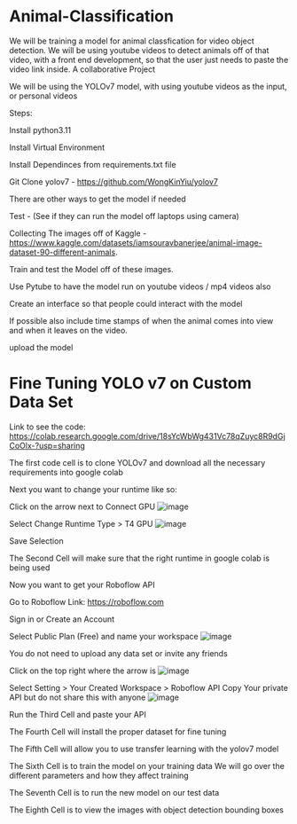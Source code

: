 # Animal-Classification
We will be training a model for animal classfication for video object detection. We will be using youtube videos to detect animals off of that video, with a front end development, so that the user just needs to paste the video link inside. A collaborative Project

We will be using the YOLOv7 model, with using youtube videos as the input, or personal videos

Steps:

Install python3.11

Install Virtual Environment

Install Dependinces from requirements.txt file

Git Clone yolov7 - https://github.com/WongKinYiu/yolov7 

There are other ways to get the model if needed

Test - (See if they can run the model off laptops using camera)

Collecting The images off of Kaggle - https://www.kaggle.com/datasets/iamsouravbanerjee/animal-image-dataset-90-different-animals.

Train and test the Model off of these images.

Use Pytube to have the model run on youtube videos / mp4 videos also

Create an interface so that people could interact with the model

  If possible also include time stamps of when the animal comes into view and when it leaves on the video.

upload the model

# Fine Tuning YOLO v7 on Custom Data Set
Link to see the code: https://colab.research.google.com/drive/18sYcWbWg431Vc78qZuyc8R9dGjCoOlx-?usp=sharing

The first code cell is to clone YOLOv7 and download all the necessary requirements into google colab

Next you want to change your runtime like so:

  Click on the arrow next to Connect GPU
  ![image](https://github.com/Subre-Moktar/Animal-Classification/assets/106625128/30661786-49b0-40d1-bf6e-e7ecd3621e79)

  Select Change Runtime Type > T4 GPU
  ![image](https://github.com/Subre-Moktar/Animal-Classification/assets/106625128/aff6fd04-f3b4-43d3-8c96-187945d63c8a)

  Save Selection

The Second Cell will make sure that the right runtime in google colab is being used

Now you want to get your Roboflow API

  Go to Roboflow Link:
  https://roboflow.com

  Sign in or Create an Account

  Select Public Plan (Free) and name your workspace
  ![image](https://github.com/Subre-Moktar/Animal-Classification/assets/106625128/1c71f361-a177-4118-94c9-fd629e179930)

  You do not need to upload any data set or invite any friends

  Click on the top right where the arrow is
  ![image](https://github.com/Subre-Moktar/Animal-Classification/assets/106625128/820ec41e-f95a-4854-9838-cb145bb8cc85)

  Select Setting > Your Created Workspace > Roboflow API 
  Copy Your private API but do not share this with anyone
  ![image](https://github.com/Subre-Moktar/Animal-Classification/assets/106625128/c13dcadc-c909-40b1-8e01-91262d05966b)

Run the Third Cell and paste your API

The Fourth Cell will install the proper dataset for fine tuning

The Fifth Cell will allow you to use transfer learning with the yolov7 model

The Sixth Cell is to train the model on your training data
  We will go over the different parameters and how they affect training

The Seventh Cell is to run the new model on our test data

The Eighth Cell is to view the images with object detection bounding boxes


